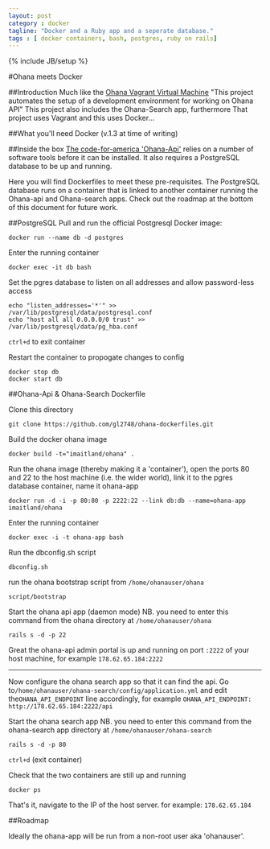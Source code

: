 ```yaml
---
layout: post
category : docker
tagline: "Docker and a Ruby app and a seperate database."
tags : [ docker containers, bash, postgres, ruby on rails]
---
```

{% include JB/setup %}

#Ohana meets Docker

##Introduction
Much like the [Ohana Vagrant Virtual Machine](https://github.com/codeforamerica/ohana-api-dev-box) "This project automates the setup of a development environment for working on Ohana API" This project also includes the Ohana-Search app, furthermore That project uses Vagrant and this uses Docker...

##What you'll need
Docker (v.1.3 at time of writing)

##Inside the box
[The code-for-america 'Ohana-Api'](https://github.com/codeforamerica/ohana-api/blob/master/INSTALL.md) relies on a number of software tools before it can be installed. It also requires a PostgreSQL database to be up and running.

Here you will find Dockerfiles to meet these pre-requisites. The PostgreSQL database runs on a container that is linked to another container running the Ohana-api and Ohana-search apps. Check out the roadmap at the bottom of this document for future work. 

##PostgreSQL 
Pull and run the official Postgresql Docker image:
```
docker run --name db -d postgres
```
Enter the running container
```
docker exec -it db bash
```
Set the pgres database to listen on all addresses and allow password-less access
```
echo "listen_addresses='*'" >> /var/lib/postgresql/data/postgresql.conf
echo "host all all 0.0.0.0/0 trust" >> /var/lib/postgresql/data/pg_hba.conf
```
`ctrl+d` to exit container


Restart the container to propogate changes to config
```
docker stop db
docker start db
```

##Ohana-Api & Ohana-Search Dockerfile

Clone this directory
```
git clone https://github.com/gl2748/ohana-dockerfiles.git
```
Build the docker ohana image
```
docker build -t="imaitland/ohana" . 
```
Run the ohana image (thereby making it a 'container'), open the ports 80 and 22 to the host machine (i.e. the wider world), link it to the pgres database container, name it ohana-app  
```
docker run -d -i -p 80:80 -p 2222:22 --link db:db --name=ohana-app imaitland/ohana
```
Enter the running container
```
docker exec -i -t ohana-app bash
```
Run the dbconfig.sh script
```
dbconfig.sh
```
run the ohana bootstrap script from `/home/ohanauser/ohana`
```
script/bootstrap
```
Start the ohana api app (daemon mode) NB. you need to enter this command from the ohana directory at `/home/ohanauser/ohana`
```
rails s -d -p 22
```
Great the ohana-api admin portal is up and running on port `:2222` of your host machine, for example `178.62.65.184:2222`

---

Now configure the ohana search app so that it can find the api. Go to`/home/ohanauser/ohana-search/config/application.yml` and edit the`OHANA_API_ENDPOINT` line accordingly, for example `OHANA_API_ENDPOINT: http://178.62.65.184:2222/api`


Start the ohana search app NB. you need to enter this command from the ohana-search app directory at `/home/ohanauser/ohana-search`
```
rails s -d -p 80
```
`ctrl+d` (exit container)

Check that the two containers are still up and running
```
docker ps
```

That's it, navigate to the IP of the host server.  for example: `178.62.65.184`

##Roadmap

Ideally the ohana-app will be run from a non-root user aka 'ohanauser'.

